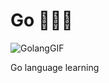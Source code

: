 # Go 🚶🏻‍♂️
![GolangGIF](https://github.com/Sinix-Codes/Go/assets/95234444/21741acc-b955-492f-8197-d9958123b75d)

Go language learning 
